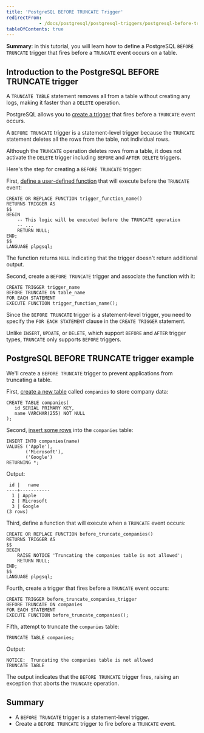 ```yaml
---
title: 'PostgreSQL BEFORE TRUNCATE Trigger'
redirectFrom: 
            - /docs/postgresql/postgresql-triggers/postgresql-before-truncate-trigger
tableOfContents: true
---
```


**Summary**: in this tutorial, you will learn how to define a PostgreSQL `BEFORE TRUNCATE` trigger that fires before a `TRUNCATE` event occurs on a table.

## Introduction to the PostgreSQL BEFORE TRUNCATE trigger

A `TRUNCATE TABLE` statement removes all from a table without creating any logs, making it faster than a `DELETE` operation.

PostgreSQL allows you to [create a trigger](/docs/postgresql/postgresql-triggers/creating-first-trigger-postgresql) that fires before a `TRUNCATE` event occurs.

A `BEFORE TRUNCATE` trigger is a statement-level trigger because the `TRUNCATE` statement deletes all the rows from the table, not individual rows.

Although the `TRUNCATE` operation deletes rows from a table, it does not activate the `DELETE` trigger including `BEFORE` and `AFTER DELETE` triggers.

Here's the step for creating a `BEFORE TRUNCATE` trigger:

First, [define a user-defined function](/docs/postgresql/postgresql-plpgsql/postgresql-create-function) that will execute before the `TRUNCATE` event:

```
CREATE OR REPLACE FUNCTION trigger_function_name()
RETURNS TRIGGER AS
$$
BEGIN
    -- This logic will be executed before the TRUNCATE operation
    -- ...
    RETURN NULL;
END;
$$
LANGUAGE plpgsql;
```

The function returns `NULL` indicating that the trigger doesn't return additional output.

Second, create a `BEFORE TRUNCATE` trigger and associate the function with it:

```
CREATE TRIGGER trigger_name
BEFORE TRUNCATE ON table_name
FOR EACH STATEMENT
EXECUTE FUNCTION trigger_function_name();
```

Since the `BEFORE TRUNCATE` trigger is a statement-level trigger, you need to specify the `FOR EACH STATEMENT` clause in the `CREATE TRIGGER` statement.

Unlike `INSERT`, `UPDATE`, or `DELETE`, which support `BEFORE` and `AFTER` trigger types, `TRUNCATE` only supports `BEFORE` triggers.

## PostgreSQL BEFORE TRUNCATE trigger example

We'll create a `BEFORE TRUNCATE` trigger to prevent applications from truncating a table.

First, [create a new table](/docs/postgresql/postgresql-create-table) called `companies` to store company data:

```
CREATE TABLE companies(
   id SERIAL PRIMARY KEY,
   name VARCHAR(255) NOT NULL
);
```

Second, [insert some rows](/docs/postgresql/postgresql-insert-multiple-rows) into the `companies` table:

```
INSERT INTO companies(name)
VALUES ('Apple'),
       ('Microsoft'),
       ('Google')
RETURNING *;
```

Output:

```
 id |   name
----+-----------
  1 | Apple
  2 | Microsoft
  3 | Google
(3 rows)
```

Third, define a function that will execute when a `TRUNCATE` event occurs:

```
CREATE OR REPLACE FUNCTION before_truncate_companies()
RETURNS TRIGGER AS
$$
BEGIN
    RAISE NOTICE 'Truncating the companies table is not allowed';
    RETURN NULL;
END;
$$
LANGUAGE plpgsql;
```

Fourth, create a trigger that fires before a `TRUNCATE` event occurs:

```
CREATE TRIGGER before_truncate_companies_trigger
BEFORE TRUNCATE ON companies
FOR EACH STATEMENT
EXECUTE FUNCTION before_truncate_companies();
```

Fifth, attempt to truncate the `companies` table:

```
TRUNCATE TABLE companies;
```

Output:

```
NOTICE:  Truncating the companies table is not allowed
TRUNCATE TABLE
```

The output indicates that the `BEFORE TRUNCATE` trigger fires, raising an exception that aborts the `TRUNCATE` operation.

## Summary

- A `BEFORE TRUNCATE` trigger is a statement-level trigger.
- Create a `BEFORE TRUNCATE` trigger to fire before a `TRUNCATE` event.
